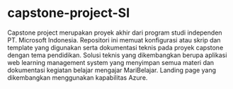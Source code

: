 # capstone-project-SI
 Capstone project merupakan proyek akhir dari program studi independen PT. Microsoft Indonesia. Repositori ini memuat konfigurasi atau skrip dan template yang digunakan serta dokumentasi teknis pada proyek capstone dengan tema pendidikan. Solusi teknis yang dikembangkan berupa aplikasi web learning management system yang menyimpan semua materi dan dokumentasi kegiatan belajar mengajar MariBelajar. Landing page yang dikembangkan menggunakan kapabilitas Azure.
